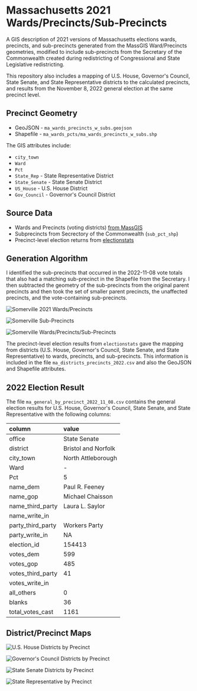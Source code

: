 # Massachusetts 2021 Wards/Precincts/Sub-Precincts

A GIS description of 2021 versions of Massachusetts elections wards,
precincts, and sub-precincts generated from the MassGIS Ward/Precincts
geometries, modified to include sub-precincts from the Secretary
of the Commonwealth created during redistricting of Congressional
and State Legislative redistricting.

This repository also includes a mapping of U.S. House, Governor's
Council, State Senate, and State Representative districts to the
calculated precincts, and results from the November 8, 2022 general
election at the same precinct level.

## Precinct Geometry

- GeoJSON - `ma_wards_precincts_w_subs.geojson`
- Shapefile - `ma_wards_pcts/ma_wards_precincts_w_subs.shp`

The GIS attributes include:

- `city_town`
- `Ward`
- `Pct`
- `State_Rep` - State Representative District
- `State_Senate` - State Senate District
- `US_House` - U.S. House District
- `Gov_Council` - Governor's Council District

## Source Data

- Wards and Precincts (voting districts) [from MassGIS](https://www.mass.gov/info-details/massgis-data-2022-wards-and-precincts)
- Subprecincts from Secrectory of the Commonwealth (`sub_pct_shp`)
- Precinct-level election returns from [electionstats](https://electionstats.state.ma.us/)

## Generation Algorithm

I identified the sub-precincts that occurred in the 2022-11-08 vote
totals that also had a matching sub-precinct in the Shapefile from the
Secretary. I then subtracted the geometry of the sub-precincts from
the original parent precincts and then took the set of smaller parent
precincts, the unaffected precincts, and the vote-containing
sub-precincts.

![Somerville 2021 Wards/Precincts](maps/example_wards_pcts.png)

![Somerville Sub-Precincts](maps/example_sub_pcts.png)

![Somerville Wards/Precincts/Sub-Precincts](maps/example_wards_pcts_subs.png)


The precinct-level election results from `electionstats` gave the
mapping from districts (U.S. House, Governor's Council, State Senate,
and State Representative) to wards, precincts, and sub-precincts. This
information is included in the file `ma_districts_precincts_2022.csv`
and also the GeoJSON and Shapefile attributes.

## 2022 Election Result

The file `ma_general_by_precinct_2022_11_08.csv` contains the general
election results for U.S. House, Governor's Council, State Senate, and
State Representative with the following columns:

|column            |value               |
|:-----------------|:-------------------|
|office            |State Senate        |
|district          |Bristol and Norfolk |
|city_town         |North Attleborough  |
|Ward              |-                   |
|Pct               |5                   |
|name_dem          |Paul R. Feeney      |
|name_gop          |Michael Chaisson    |
|name_third_party  |Laura L. Saylor     |
|name_write_in     |                    |
|party_third_party |Workers Party       |
|party_write_in    |NA                  |
|election_id       |154413              |
|votes_dem         |599                 |
|votes_gop         |485                 |
|votes_third_party |41                  |
|votes_write_in    |                    |
|all_others        |0                   |
|blanks            |36                  |
|total_votes_cast  |1161                |

## District/Precinct Maps

![U.S. House Districts by Precinct](maps/us_house_map.png)

![Governor's Council Districts by Precinct](maps/gov_council_map.png)

![State Senate Districts by Precinct](maps/state_senate_map.png)

![State Representative by Precinct](maps/state_rep_map.png)


